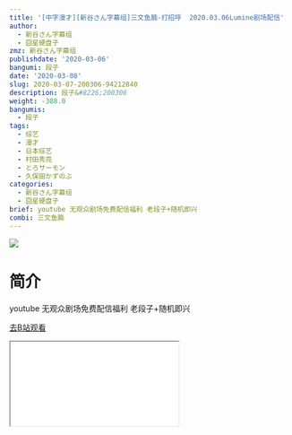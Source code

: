 ```yaml
---
title: '[中字漫才][新谷さん字幕组]三文鱼腩-打招呼  2020.03.06Lumine剧场配信'
author:
  - 新谷さん字幕组
  - 囧星硬盘子
zmz: 新谷さん字幕组
publishdate: '2020-03-06'
bangumi: 段子
date: '2020-03-08'
slug: 2020-03-07-200306-94212840
description: 段子&#8226;200306
weight: -308.0
bangumis:
  - 段子
tags:
  - 综艺
  - 漫才
  - 日本综艺
  - 村田秀亮
  - とろサーモン
  - 久保田かずのぶ
categories:
  - 新谷さん字幕组
  - 囧星硬盘子
brief: youtube 无观众剧场免费配信福利 老段子+随机即兴
combi: 三文鱼腩
---
```

![](https://raw.githubusercontent.com/tcgriffith/owaraisite/master/static/tmpimg/25969921fbb9c7aaca11a573bacfcf97d78573e2.jpg.480.jpg)
# 简介  
youtube
无观众剧场免费配信福利 老段子+随机即兴  

[去B站观看](https://www.bilibili.com/video/av94212840/)
<div class ="resp-container"><iframe class="testiframe" src="//player.bilibili.com/player.html?aid=94212840"", scrolling="no", allowfullscreen="true" > </iframe></div> 
